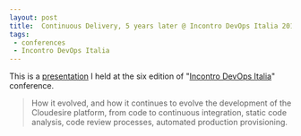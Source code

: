 ```yaml
---
layout: post
title:  Continuous Delivery, 5 years later @ Incontro DevOps Italia 2018
tags:
 - conferences
 - Incontro DevOps Italia
---
```


This is a [presentation](http://archive.incontrodevops.it/sessions/continuous-delivery-5-anni-dopo/) I held at the six edition of "[Incontro DevOps Italia](https://www.incontrodevops.it/)" conference.

> How it evolved, and how it continues to evolve the development of the Cloudesire platform, from code to continuous integration, static code analysis, code review processes, automated production provisioning.

<br/>

<script async class="speakerdeck-embed" data-id="355a760e1c934032bacb7948a111026f" data-ratio="1.33333333333333" src="//speakerdeck.com/assets/embed.js"></script>
